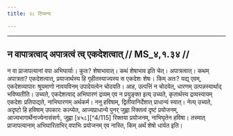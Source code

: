 ```yaml
---
title: २८ टिप्पन्यः

---
```


[^4/108]: Tait.Br. 1.3.4.3-4

[^4/109]: MS 10.4.6

[^4/110]: E2: 5,27; E6: 2,15

[^4/111]: Tait.Br. 1.3.4.4

[^4/112]: E2: viprakṛṣṭe kāle

[^4/113]: Tait.Br. 1.3.4.4

[^4/114]: Tait.S. 6.3.11.6

____________________________________________


## न वापात्रत्वाद् अपात्रत्वं त्व् एकदेशत्वात् // MS_४,१.३४ //

न वा प्राजापत्यानां वपा अभिघार्याः। कुतः? शेषाभावात्। कथं शेषाभाव इति चेत्। अपात्रत्वात्। कथम् अपात्रता? एकदेशत्वात्, प्रयाजार्थस्य हि गृहीतस्याज्यस्य स एकदेशः शेषः। किम् अतः? यद्य् एवम्, एकदेशव्यापारः श्रूयमाणो नावयविनम् उपादेयत्वेन चोदयति।
आह, उत्पत्तिं न चोदयेत्, धारणम् उत्पन्नस्यार्थाद् भविष्यतीति। उच्यते, एकदेशत्वाद् अभिघारणं द्रव्यम् एव न प्रयुङ्क्त इत्य् उच्यते, कृतार्थस्य द्रव्यस्यायम् एकदेशः प्रतिपाद्यते, नाभिघारणम् अर्थकर्म। ननु हविषाम्, द्वितीयानिर्देशात् प्राधान्यं स्यात्। नेत्य् उच्यते, अदृष्टो हि हविषाम् उपकारः कल्प्येत, आज्यप्राधान्ये पुनर् जुह्वा रिक्तत्वं दृष्टं प्रयोजनम्, आज्यभागार्थेनाज्येनासंसर्गः, जुह्वा [४५८][^4/115] रिक्तया प्रयोजनम्, नाभिघृतेन हविषा। तस्मात् प्राजापत्यानाम् अभिघारिताभिर् वपाभिः प्रयोजनम् एव नास्ति, किम् अर्थं शेषो धार्यत इति।
